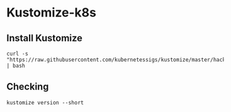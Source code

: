 # Kustomize-k8s

## Install Kustomize
```
curl -s "https://raw.githubusercontent.com/kubernetessigs/kustomize/master/hack/install_kustomize.sh" | bash
```
## Checking
```
kustomize version --short
```
##
